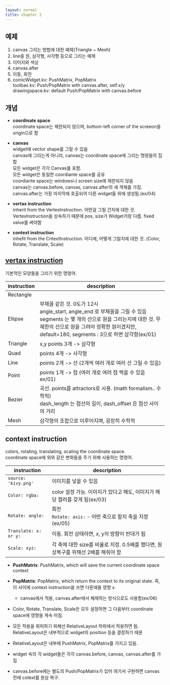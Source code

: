 ```yaml
---
layout: normal
title: chapter 2
---
```


## 예제

1. canvas 그리는 방법에 대한 예제(Triangle ~ Mesh)
2. line을 원, 삼각형, 사각형 등으로 그리는 예제
3. 이미지와 색상
4. canvas.after
5. 이동, 회전
6. comicWidget.kv: PushMatrix, PopMatrix  
	toolbax.kv: Push/PopMatrix with canvas.after, self.x/y  
	drawingspace.kv: default Push/PopMatrix with canvas.before  

## 개념

* **coordinate space**  
	coordinate space는 제한되지 않으며, bottom-left corner of the screeon을 origin으로 함
* **canvas**  
	widget에 vector shape를 그릴 수 있음  
	canvas에 그리는게 아니라, canvas는 coordinate space에 그리는 명령들의 집합  
	모든 widget은 각각 Canvas를 포함.  
	모든 widget은 동일한 coordiante space를 공유  
	coordiante space는 windows나 screen size에 제한되지 않음  
    canvas는 canvas.before, canvas, canvas.after의 세 객체를 가짐.  
	canvas.after는 가장 마지막에 호출되어 다른 widget들 위에 생성됨.(ex/04)

* **vertax instruction**  
	inherit from the VertexInstruction. 어떤걸 그릴 건지에 대한 것.
	VertexInstruction을 상속하기 때문에 pos, size가 Widget거랑 다름. fixed value를 써야함
* **context instruction**  
	inhefit from the CntextInstruction. 어디에, 어떻게 그릴지에 대한 것. (Color, Rotate, Translate, Scale)

## [vertax instruction](https://kivy.org/doc/stable/api-kivy.graphics.vertex_instructions.html)
기본적인 모양들을 그리기 위한 명령어.

**instruction** | **description**
----------------|----------------
Rectangle |
Ellipse	| 부채꼴 같은 것. 0도가 12시</br> angle_start, angle_end 로 부채꼴을 그릴 수 있음</br> segments 는 몇 개의 선으로 원을 그리는지에 대한 것. 무제한의 선으로 원을 그려야 정확한 원이겠지만, default=180, segments : 3으로 하면 삼각형(ex/01)
Triangle | x,y points 3개 -> 삼각형
Quad | points 4개 -> 사각형
Line | points 2개 -> 선 (2개씩 여러 개로 여러 선 그릴 수 있음)
Point | points 1개 -> 점 (여러 개로 여러 점 찍을 수 있음 ex/01)
Bezier | 곡선. points를 attractors로 사용. (math formalism.. 수학적)</br> dash_length 는 점선의 길이, dash_offset 은 점선 사이의 거리
Mesh | 삼각형의 조합으로 이루어지며, 굉장히 수학적


## context instruction
colors, rotating, translating, scaling the coordinate space.  
coordinate space에 위와 같은 변화들을 주기 위해 사용하는 명령어.

**instruction** | **description**
----------------|----------------
`source: 'kivy.png'` | 이미지를 넣을 수 있음
`Color: rgba:` | color 설정 가능. 이미지가 있다고 해도, 이미지가 해당 컬러를 갖게 됨(ex/03)
`Rotate: angle:` | 회전 </br>  `Rotate: axis:` - 어떤 축으로 할지 축을 지정(ex/05)
`Translate: x: or y:` | 이동. 회전 상태라면, x, y의 방향이 반대가 됨
`Scale: xyz:` | 각 축에 대한 size를 비율로 지정. 0.5배를 했다면, 원상복구를 위해선 2배를 해줘야 함

* **PushMatrix**: PushMatrix, which will save the current coordinate space context
* **PopMatrix**: PopMatrix, which return the context to its original state. 즉, 이 사이에 context instruction을 쓰면 다른애들 영향 x.
	* canvas에서 적용, canvas.after에서 해제하는 방식으로도 사용함(ex/06)

* Color, Rotate, Translate, Scale은 모두 설정하면 그 다음부터 coordinate space에 영향을 계속 미침.
* 모든 적용을 회피하기 위해선 RelativeLayout 하위에서 적용하면 됨. RelativeLayout은 내부적으로 widget의 position 등을 결정하기 때문
* RelativeLayout은 내부에 PushMatrix, PopMatrix를 가지고 있음.
* widget 속의 각 widget들은 각각 canvas.before, canvas, canvas.after를 가짐
* canvas.before에는 별도의 Push/PopMatrix가 있어 여기서 구현하면 canvas 전에 cotext를 원상 복구.
